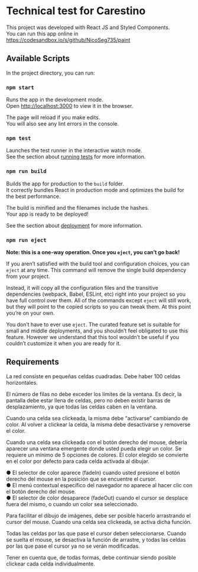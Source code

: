 # Technical test for Carestino

This project was developed with React JS and Styled Components.\
You can run this app online in https://codesandbox.io/s/github/NicoSeg735/paint

## Available Scripts

In the project directory, you can run:

### `npm start`

Runs the app in the development mode.\
Open [http://localhost:3000](http://localhost:3000) to view it in the browser.

The page will reload if you make edits.\
You will also see any lint errors in the console.

### `npm test`

Launches the test runner in the interactive watch mode.\
See the section about [running tests](https://facebook.github.io/create-react-app/docs/running-tests) for more information.

### `npm run build`

Builds the app for production to the `build` folder.\
It correctly bundles React in production mode and optimizes the build for the best performance.

The build is minified and the filenames include the hashes.\
Your app is ready to be deployed!

See the section about [deployment](https://facebook.github.io/create-react-app/docs/deployment) for more information.

### `npm run eject`

**Note: this is a one-way operation. Once you `eject`, you can’t go back!**

If you aren’t satisfied with the build tool and configuration choices, you can `eject` at any time. This command will remove the single build dependency from your project.

Instead, it will copy all the configuration files and the transitive dependencies (webpack, Babel, ESLint, etc) right into your project so you have full control over them. All of the commands except `eject` will still work, but they will point to the copied scripts so you can tweak them. At this point you’re on your own.

You don’t have to ever use `eject`. The curated feature set is suitable for small and middle deployments, and you shouldn’t feel obligated to use this feature. However we understand that this tool wouldn’t be useful if you couldn’t customize it when you are ready for it.

## Requirements

La red consiste en pequeñas celdas cuadradas. Debe haber 100 celdas horizontales.

El número de filas no debe exceder los límites de la ventana. Es decir, la pantalla debe estar llena de celdas, pero no deben existir barras de desplazamiento, ya que todas las celdas caben en la ventana.

Cuando una celda sea clickeada, la misma debe “activarse” cambiando de color. Al volver a clickear la celda, la misma debe desactivarse y removerse el color.

Cuando una celda sea clickeada con el botón derecho del mouse, debería aparecer una ventana emergente donde usted pueda elegir un color. Se requiere un mínimo de 5 opciones de colores. El color elegido se convierte en el color por defecto para cada celda activada al dibujar.

● El selector de color aparece (fadeIn) cuando usted presione el botón derecho del mouse en la posición que se encuentre el cursor.\
● El menú contextual específico del navegador no aparece al hacer clic con el botón derecho del mouse.\
● El selector de color desaparece (fadeOut) cuando el cursor se desplace fuera del mismo, o cuando un color sea seleccionado.

Para facilitar el dibujo de imágenes, debe ser posible hacerlo arrastrando el cursor del mouse. Cuando una celda sea clickeada, se activa dicha función.

Todas las celdas por las que pase el cursor deben seleccionarse. Cuando se suelta el mouse, se desactiva la función de arrastre, y todas las celdas por las que pase el cursor ya no se verán modificadas.

Tener en cuenta que, de todas formas, debe continuar siendo posible clickear cada celda individualmente.
